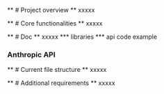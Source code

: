 ** # Project overview **
xxxxx


** # Core functionalities **
xxxxx

** # Doc **
xxxxx
*** libraries
*** api code example

### Anthropic API


** # Current file structure **
xxxxx

** # Additional requirements **
xxxxx